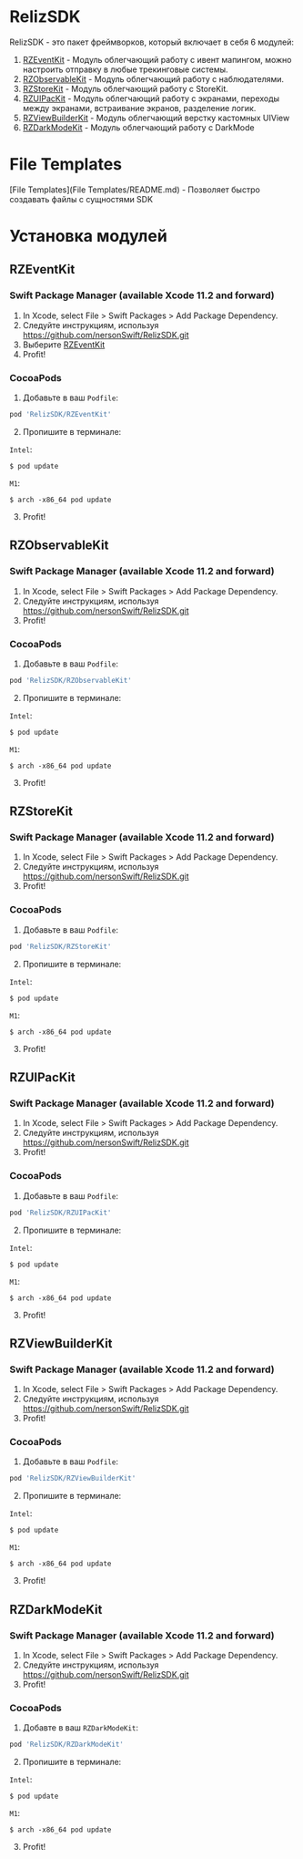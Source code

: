 # RelizSDK

RelizSDK - это пакет фреймворков, который включает в себя 6 модулей:
1. [RZEventKit](RZEventKit/README.md) - Модуль облегчающий работу с ивент мапингом, 
можно настроить отправку в любые трекинговые системы.
2. [RZObservableKit](RZObservableKit/README.md) - Модуль облегчающий работу с наблюдателями.
3. [RZStoreKit](RZStoreKit/README.md) - Модуль облегчающий работу с StoreKit.
4. [RZUIPacKit](RZUIKit/RZUIPacKit/README.md) - Модуль облегчающий работу с экранами, 
переходы между экранами, встраивание экранов, разделение логик.
5. [RZViewBuilderKit](RZUIKit/RZViewBuilderKit/README.md) - Модуль облегчающий верстку кастомных UIView
6. [RZDarkModeKit](RZUIKit/RZDarkModeKit/README.md) - Модуль облегчающий работу с DarkMode

# File Templates
[File Templates](File Templates/README.md) - Позволяет быстро создавать файлы с сущностями SDK

# Установка модулей

## RZEventKit

### Swift Package Manager (available Xcode 11.2 and forward)
1. In Xcode, select File > Swift Packages > Add Package Dependency.
2. Следуйте инструкциям, используя https://github.com/nersonSwift/RelizSDK.git
3. Выберите [RZEventKit](RZEventKit/README.md)
3. Profit!

### CocoaPods
1. Добавьте в ваш `Podfile`:
```ruby
pod 'RelizSDK/RZEventKit'
```
2. Пропишите в терминале:

`Intel`:
```
$ pod update
```

`M1`:
```
$ arch -x86_64 pod update
```
3. Profit!

## RZObservableKit

### Swift Package Manager (available Xcode 11.2 and forward)
1. In Xcode, select File > Swift Packages > Add Package Dependency.
2. Следуйте инструкциям, используя https://github.com/nersonSwift/RelizSDK.git
3. Profit!

### CocoaPods
1. Добавьте в ваш `Podfile`:
```ruby
pod 'RelizSDK/RZObservableKit'
```
2. Пропишите в терминале:

`Intel`:
```
$ pod update
```

`M1`:
```
$ arch -x86_64 pod update
```
3. Profit!

## RZStoreKit

### Swift Package Manager (available Xcode 11.2 and forward)
1. In Xcode, select File > Swift Packages > Add Package Dependency.
2. Следуйте инструкциям, используя https://github.com/nersonSwift/RelizSDK.git
3. Profit!

### CocoaPods
1. Добавьте в ваш `Podfile`:
```ruby
pod 'RelizSDK/RZStoreKit'
```
2. Пропишите в терминале:

`Intel`:
```
$ pod update
```

`M1`:
```
$ arch -x86_64 pod update
```
3. Profit!

## RZUIPacKit

### Swift Package Manager (available Xcode 11.2 and forward)
1. In Xcode, select File > Swift Packages > Add Package Dependency.
2. Следуйте инструкциям, используя https://github.com/nersonSwift/RelizSDK.git
3. Profit!

### CocoaPods
1. Добавьте в ваш `Podfile`:
```ruby
pod 'RelizSDK/RZUIPacKit'
```
2. Пропишите в терминале:

`Intel`:
```
$ pod update
```

`M1`:
```
$ arch -x86_64 pod update
```
3. Profit!

## RZViewBuilderKit

### Swift Package Manager (available Xcode 11.2 and forward)
1. In Xcode, select File > Swift Packages > Add Package Dependency.
2. Следуйте инструкциям, используя https://github.com/nersonSwift/RelizSDK.git
3. Profit!

### CocoaPods
1. Добавьте в ваш `Podfile`:
```ruby
pod 'RelizSDK/RZViewBuilderKit'
```
2. Пропишите в терминале:

`Intel`:
```
$ pod update
```

`M1`:
```
$ arch -x86_64 pod update
```
3. Profit!

## RZDarkModeKit

### Swift Package Manager (available Xcode 11.2 and forward)
1. In Xcode, select File > Swift Packages > Add Package Dependency.
2. Следуйте инструкциям, используя https://github.com/nersonSwift/RelizSDK.git
3. Profit!

### CocoaPods
1. Добавте в ваш `RZDarkModeKit`:
```ruby
pod 'RelizSDK/RZDarkModeKit'
```
2. Пропишите в терминале:

`Intel`:
```
$ pod update
```

`M1`:
```
$ arch -x86_64 pod update
```
3. Profit!

